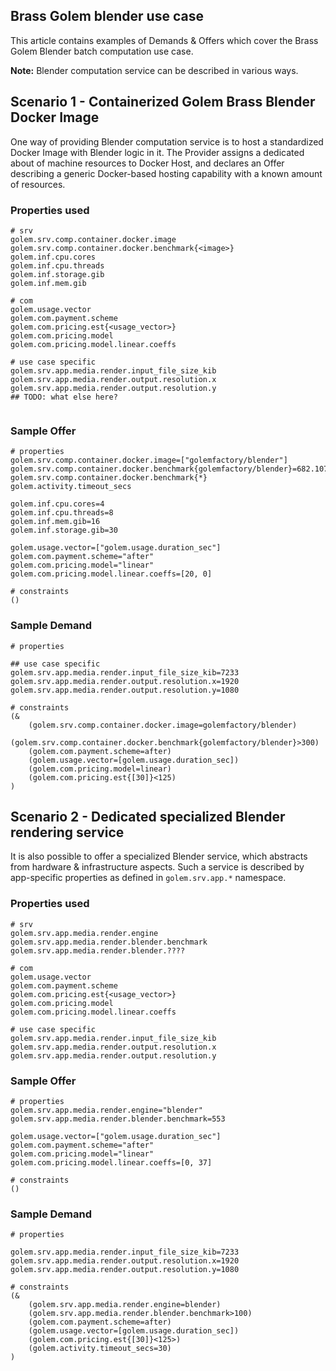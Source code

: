 ## Brass Golem blender use case

This article contains examples of Demands & Offers which cover the Brass Golem Blender batch computation use case.

**Note:** Blender computation service can be described in various ways.

## Scenario 1 - Containerized Golem Brass Blender Docker Image

One way of providing Blender computation service is to host a standardized Docker Image with Blender logic in it. The Provider assigns a dedicated about of machine resources to Docker Host, and declares an Offer describing a generic Docker-based hosting capability with a known amount of resources.

### Properties used
```properties
# srv 
golem.srv.comp.container.docker.image
golem.srv.comp.container.docker.benchmark{<image>}
golem.inf.cpu.cores
golem.inf.cpu.threads
golem.inf.storage.gib
golem.inf.mem.gib

# com
golem.usage.vector
golem.com.payment.scheme
golem.com.pricing.est{<usage_vector>}
golem.com.pricing.model
golem.com.pricing.model.linear.coeffs

# use case specific
golem.srv.app.media.render.input_file_size_kib
golem.srv.app.media.render.output.resolution.x
golem.srv.app.media.render.output.resolution.y
## TODO: what else here?


```

### Sample Offer

```properties
# properties
golem.srv.comp.container.docker.image=["golemfactory/blender"]
golem.srv.comp.container.docker.benchmark{golemfactory/blender}=682.1076
golem.srv.comp.container.docker.benchmark{*}
golem.activity.timeout_secs

golem.inf.cpu.cores=4
golem.inf.cpu.threads=8
golem.inf.mem.gib=16
golem.inf.storage.gib=30

golem.usage.vector=["golem.usage.duration_sec"]
golem.com.payment.scheme="after"
golem.com.pricing.model="linear"
golem.com.pricing.model.linear.coeffs=[20, 0]

# constraints
()
```

### Sample Demand

```properties
# properties

## use case specific
golem.srv.app.media.render.input_file_size_kib=7233
golem.srv.app.media.render.output.resolution.x=1920
golem.srv.app.media.render.output.resolution.y=1080

# constraints
(&
    (golem.srv.comp.container.docker.image=golemfactory/blender)
    (golem.srv.comp.container.docker.benchmark{golemfactory/blender}>300)
    (golem.com.payment.scheme=after)
    (golem.usage.vector=[golem.usage.duration_sec])
    (golem.com.pricing.model=linear)
    (golem.com.pricing.est{[30]}<125)
)

```

## Scenario 2 - Dedicated specialized Blender rendering service

It is also possible to offer a specialized Blender service, which abstracts from hardware & infrastructure aspects. Such a service is described by app-specific properties as defined in `golem.srv.app.*` namespace. 

### Properties used
```properties
# srv 
golem.srv.app.media.render.engine
golem.srv.app.media.render.blender.benchmark
golem.srv.app.media.render.blender.????

# com
golem.usage.vector
golem.com.payment.scheme
golem.com.pricing.est{<usage_vector>}
golem.com.pricing.model
golem.com.pricing.model.linear.coeffs

# use case specific
golem.srv.app.media.render.input_file_size_kib
golem.srv.app.media.render.output.resolution.x
golem.srv.app.media.render.output.resolution.y

```

### Sample Offer

```properties
# properties
golem.srv.app.media.render.engine="blender"
golem.srv.app.media.render.blender.benchmark=553

golem.usage.vector=["golem.usage.duration_sec"]
golem.com.payment.scheme="after"
golem.com.pricing.model="linear"
golem.com.pricing.model.linear.coeffs=[0, 37]

# constraints
()
```

### Sample Demand

```properties
# properties

golem.srv.app.media.render.input_file_size_kib=7233
golem.srv.app.media.render.output.resolution.x=1920
golem.srv.app.media.render.output.resolution.y=1080

# constraints
(&
    (golem.srv.app.media.render.engine=blender)
    (golem.srv.app.media.render.blender.benchmark>100)
    (golem.com.payment.scheme=after)
    (golem.usage.vector=[golem.usage.duration_sec])
    (golem.com.pricing.est{[30]}<125>)
    (golem.activity.timeout_secs=30)
)

```
